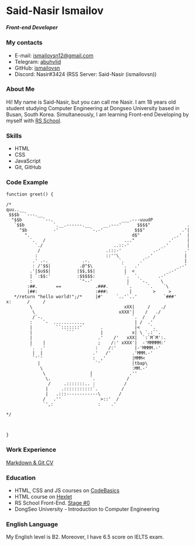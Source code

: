 # Said-Nasir Ismailov
##### Front-end Developer
### My contacts
- E-mail: ismailovsn12@gmail.com
- Telegram: [abuhvlid](https://t.me/abuhvlid)
- GitHub: [ismailovsn](https://github.com/ismailovsn)
- Discord: Nasir#3424 (RSS Server: Said-Nasir (ismailovsn))

### About Me
Hi! My name is Said-Nasir, but you can call me Nasir. I am 18 years old student studying Computer Engineering at Dongseo University based in Busan, South Korea. Simultaneously, I am learning Front-end Developing by myself with [RS School](https://rs.school/).

### Skills
- HTML
- CSS
- JavaScript
- Git, GitHub

### Code Example
```
function greet() {

/*
quu..__
 $$$b  `---.__
  "$$b        `--.                          ___.---uuudP
   `$$b           `.__.------.__     __.---'      $$$$"              .
     "$b          -'            `-.-'            $$$"              .'|
       ".                                       d$"             _.'  |
         `.   /                              ..."             .'     |
           `./                           ..::-'            _.'       |
            /                         .:::-'            .-'         .'
           :                          ::''\          _.'            |
          .' .-.             .-.           `.      .'               |
          : /'$$|           .@"$\           `.   .'              _.-'
         .'|$u$$|          |$$,$$|           |  <            _.-'
         | `:$$:'          :$$$$$:           `.  `.       .-'
         :                  `"--'             |    `-.     \
        :##.       ==             .###.       `.      `.    `\
        |##:                      :###:        |        >     >
   */return "hello world!";/*     |#'     `..'`..'          `###'        x:      /     /
         \                                   xXX|     /    ./
          \                                xXXX'|    /   ./
          /`-.                                  `.  /   /
         :    `-  ...........,                   | /  .'
         |         ``:::::::'       .            |<    `.
         |             ```          |           x| \ `.:``.
         |                         .'    /'   xXX|  `:`M`M':.
         |    |                    ;    /:' xXXX'|  -'MMMMM:'
         `.  .'                   :    /:'       |-'MMMM.-'
          |  |                   .'   /'        .'MMM.-'
          `'`'                   :  ,'          |MMM<
            |                     `'            |tbap\
             \                                  :MM.-'
              \                 |              .''
               \.               `.            /
                /     .:::::::.. :           /
               |     .:::::::::::`.         /
               |   .:::------------\       /
              /   .''               >::'  /
              `',:                 :    .'
                                    
*/
  


}
```

### Work Experience
[Markdown & Git CV](https://ismailovsn.github.io/rsschool-cv/cv)

### Education
- HTML, CSS and JS courses on [CodeBasics](https://ru.code-basics.com/)
- HTML course on [Hexlet](https://ru.hexlet.io/)
- RS School Front-End. [Stage #0](https://rs.school/js-stage0/)
- DongSeo University - Introduction to Computer Engineering

### English Language
My English level is B2. Moreover, I have 6.5 score on IELTS exam.